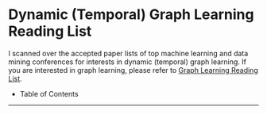 # Dynamic (Temporal) Graph Learning Reading List

I scanned over the accepted paper lists of top machine learning and data mining conferences for interests in dynamic (temporal) graph learning. If you are interested in graph learning, please refer to [Graph Learning Reading List](https://github.com/doujiang-zheng/Graph-Learning-Reading-List).

- Table of Contents

---
